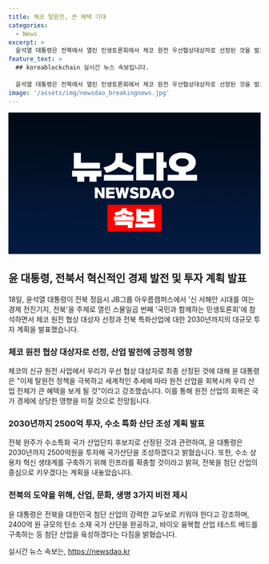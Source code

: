 ```yaml
---
title: 체코 탈원전, 큰 혜택 기대
categories:
  - News
excerpt: >
  윤석열 대통령은 전북에서 열린 민생토론회에서 체코 원전 우선협상대상자로 선정된 것을 발표했다. 이에 따라 원전 산업의 회복과 국가 경제 발전에 기여할 것으로 기대된다. 또한, 전북 완주를 수소특화 산단으로 육성하여 2030년까지 2500억 원을 투입할 계획을 밝혔으며, 우리 산업 전체에 큰 혜택을 줄 수 있을 것으로 전망되고 있다.
feature_text: >
  ## koreablockchain 실시간 뉴스 속보입니다.

  윤석열 대통령은 전북에서 열린 민생토론회에서 체코 원전 우선협상대상자로 선정된 것을 발표했다. 이에 따라 원전 산업의 회복과 국가 경제 발전에 기여할 것으로 기대된다. 또한, 전북 완주를 수소특화 산단으로 육성하여 2030년까지 2500억 원을 투입할 계획을 밝혔으며, 우리 산업 전체에 큰 혜택을 줄 수 있을 것으로 전망되고 있다.
image: '/assets/img/newsdao_breakingnews.jpg'
---
```


<p><img src="/assets/img/newsdao_breakingnews.jpg" alt="koreablockchain 속보" /></p>

<h2 data-ke-size="size26">윤 대통령, 전북서 혁신적인 경제 발전 및 투자 계획 발표</h2>

<p data-ke-size="size16">18일, 윤석열 대통령이 전북 정읍시 JB그룹 아우름캠퍼스에서 '신 서해안 시대를 여는 경제 전진기지, 전북'을 주제로 열린 스물일곱 번째 '국민과 함께하는 민생토론회'에 참석하면서 체코 원전 협상 대상자 선정과 전북 특화산업에 대한 2030년까지의 대규모 투자 계획을 발표했습니다.</p>

<h3><b>체코 원전 협상 대상자로 선정, 산업 발전에 긍정적 영향</b></h3>

<p data-ke-size="size16">체코의 신규 원전 사업에서 우리가 우선 협상 대상자로 최종 선정된 것에 대해 윤 대통령은 "이제 탈원전 정책을 극복하고 세계적인 추세에 따라 원전 산업을 회복시켜 우리 산업 전체가 큰 혜택을 보게 될 것"이라고 강조했습니다. 이를 통해 원전 산업의 회복은 국가 경제에 상당한 영향을 미칠 것으로 전망됩니다.</p>

<h3><b>2030년까지 2500억 투자, 수소 특화 산단 조성 계획 발표</b></h3>

<p data-ke-size="size16">전북 완주가 수소특화 국가 산업단지 후보지로 선정된 것과 관련하여, 윤 대통령은 2030년까지 2500억원을 투자해 국가산단을 조성하겠다고 밝혔습니다. 또한, 수소 상용차 혁신 생태계를 구축하기 위해 인프라를 확충할 것이라고 밝혀, 전북을 첨단 산업의 중심으로 키우겠다는 계획을 내놓았습니다.</p>

<h3><b>전북의 도약을 위해, 산업, 문화, 생명 3가지 비전 제시</b></h3>

<p data-ke-size="size16">윤 대통령은 전북을 대한민국 첨단 산업의 강력한 교두보로 키워야 한다고 강조하며, 2400억 원 규모의 탄소 소재 국가 산단을 완공하고, 바이오 융복합 산업 테스트 베드를 구축하는 등 첨단 산업을 육성하겠다는 다짐을 밝혔습니다.</p>
실시간 뉴스 속보는, <a href="https://newsdao.kr" rel="dofollow">https://newsdao.kr</a>


